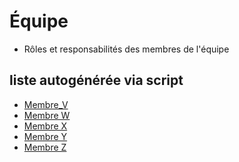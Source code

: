 # Équipe


* Rôles et responsabilités des membres de l'équipe



## liste autogénérée via script

<!-- start-replace-subnav -->
* [Membre_V](/00_equipe/membre_v/)
* [Membre W](/00_equipe/membre_w/)
* [Membre X](/00_equipe/membre_x/)
* [Membre Y](/00_equipe/membre_y/)
* [Membre Z](/00_equipe/membre_z/)
<!-- end-replace-subnav -->